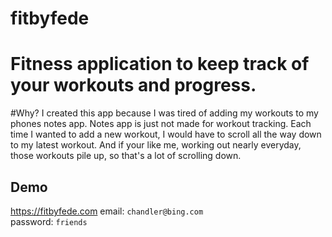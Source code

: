 # fitbyfede

# Fitness application to keep track of your workouts and progress.

#Why?
I created this app because I was tired of adding my workouts to my phones notes app. Notes app is just not made for workout tracking. Each time I wanted to add a new workout, I would have to scroll all the way down to my latest workout. And if your like me, working out nearly everyday, those workouts pile up, so that's a lot of scrolling down.

## Demo

https://fitbyfede.com
email: `chandler@bing.com`  
password: `friends`
